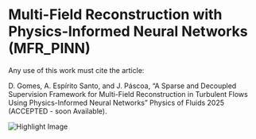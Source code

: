 # Multi-Field Reconstruction with Physics-Informed Neural Networks (MFR_PINN)
Any use of this work must cite the article:

D. Gomes, A. Espírito Santo, and J. Páscoa, “A Sparse and Decoupled Supervision Framework for Multi-Field Reconstruction in Turbulent Flows Using Physics-Informed Neural Networks” Physics of Fluids 2025 (ACCEPTED - soon Available).

![Highlight Image](https://github.com/user-attachments/assets/32cdcccc-dd89-466e-8514-739b93b6ed1d)
